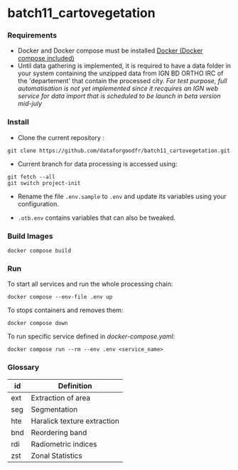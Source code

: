 
# batch11_cartovegetation
### Requirements

- Docker and Docker compose must be installed [Docker (Docker compose included)](https://www.docker.com/products/docker-desktop/)
- Until data gathering is implemented, it is required to have a data folder in your system containing the unzipped data from IGN BD ORTHO IRC of the 'departement' that contain the processed city. *For test purpose, full automatisation is not yet implemented since it recquires an IGN web service for data import that is scheduled to be launch in beta version mid-july*

### Install

- Clone the current repository :
```shell
git clone https://github.com/dataforgoodfr/batch11_cartovegetation.git
```

- Current branch for data processing is accessed using:
```shell
git fetch --all
git switch project-init
```

- Rename the file `.env.sample` to `.env` and update its variables using your configuration.

- `.otb.env` contains variables that can also be tweaked.

### Build Images
```shell
docker compose build
```

### Run

To start all services and run the whole processing chain:
```shell
docker compose --env-file .env up
```

To stops containers and removes them:
```shell
docker compose down
```

To run specific service defined in *docker-compose.yaml*:
```shell
docker compose run --rm --env .env <service_name>
```

### Glossary

| id | Definition |
|--|--|
| ext | Extraction of area |
| seg | Segmentation |
| hte | Haralick texture extraction |
| bnd | Reordering band |
| rdi | Radiometric indices |
| zst | Zonal Statistics |